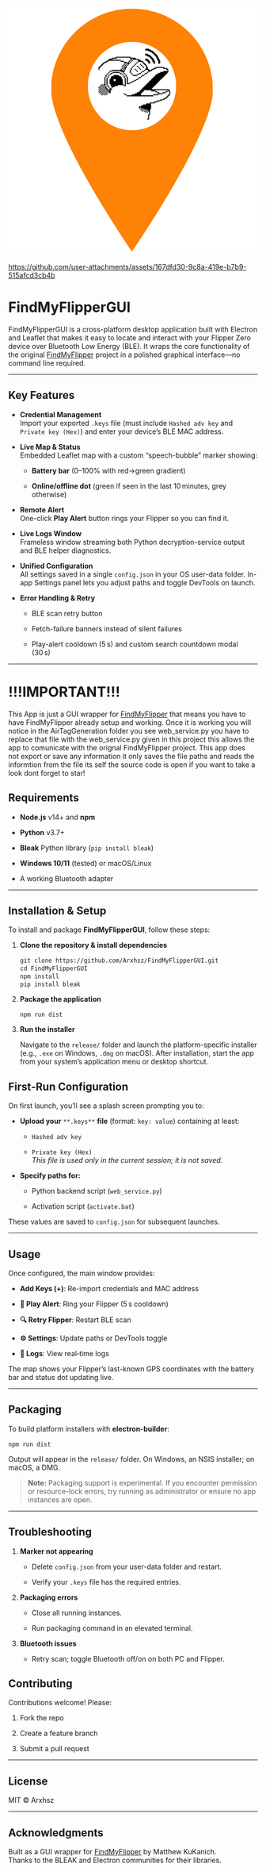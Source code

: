 
![](https://raw.githubusercontent.com/Arxhsz/FindMyFlipperGUI/refs/heads/main/IMG/logo.png)

https://github.com/user-attachments/assets/167dfd30-9c8a-419e-b7b9-515afcd3cb4b

# FindMyFlipperGUI

FindMyFlipperGUI is a cross-platform desktop application built with Electron and Leaflet that makes it easy to locate and interact with your Flipper Zero device over Bluetooth Low Energy (BLE). It wraps the core functionality of the original [FindMyFlipper](https://github.com/MatthewKuKanich/FindMyFlipper) project in a polished graphical interface—no command line required.

----------

## Key Features

-   **Credential Management**  
    Import your exported `.keys` file (must include `Hashed adv key` and `Private key (Hex)`) and enter your device’s BLE MAC address.
    
-   **Live Map & Status**  
    Embedded Leaflet map with a custom “speech-bubble” marker showing:
    
    -   **Battery bar** (0–100% with red→green gradient)
        
    -   **Online/offline dot** (green if seen in the last 10 minutes, grey otherwise)
        
-   **Remote Alert**  
    One-click **Play Alert** button rings your Flipper so you can find it.
    
-   **Live Logs Window**  
    Frameless window streaming both Python decryption-service output and BLE helper diagnostics.
    
-   **Unified Configuration**  
    All settings saved in a single `config.json` in your OS user-data folder. In-app Settings panel lets you adjust paths and toggle DevTools on launch.
    
-   **Error Handling & Retry**
    
    -   BLE scan retry button
        
    -   Fetch-failure banners instead of silent failures
        
    -   Play-alert cooldown (5 s) and custom search countdown modal (30 s)
        

----------

# !!!IMPORTANT!!!

This App is just a GUI wrapper for [FindMyFlipper](https://github.com/MatthewKuKanich/FindMyFlipper) that means you have to have FindMyFlipper already setup and working. Once it is working you will notice in the AirTagGeneration folder you see web_service.py you have to replace that file with the web_service.py given in this project this allows the app to comunicate with the orignal FindMyFlipper project. This app does not export or save any information it only saves the file paths and reads the informtion from the file its self the source code is open if you want to take a look dont forget to star!
## Requirements

-   **Node.js** v14+ and **npm**
    
-   **Python** v3.7+
    
-   **Bleak** Python library (`pip install bleak`)
    
-   **Windows 10/11** (tested) or macOS/Linux
    
-   A working Bluetooth adapter
    

----------

## Installation & Setup

To install and package **FindMyFlipperGUI**, follow these steps:

1.  **Clone the repository & install dependencies**
    
    ```
    git clone https://github.com/Arxhsz/FindMyFlipperGUI.git
    cd FindMyFlipperGUI
    npm install
    pip install bleak
    ```
    
2.  **Package the application**
    
    ```
    npm run dist
    ```
    
3.  **Run the installer**
    
    Navigate to the `release/` folder and launch the platform-specific installer (e.g., `.exe` on Windows, `.dmg` on macOS). After installation, start the app from your system’s application menu or desktop shortcut.
    

## First‑Run Configuration

On first launch, you’ll see a splash screen prompting you to:

-   **Upload your** `**.keys**` **file** (format: `key: value`) containing at least:
    
    -   `Hashed adv key`
        
    -   `Private key (Hex)`  
        _This file is used only in the current session; it is not saved._
        
-   **Specify paths for:**
    
    -   Python backend script (`web_service.py`)
        
    -   Activation script (`activate.bat`)
        

These values are saved to `config.json` for subsequent launches.

----------

## Usage

Once configured, the main window provides:

-   **Add Keys (+)**: Re-import credentials and MAC address
    
-   **🔔 Play Alert**: Ring your Flipper (5 s cooldown)
    
-   **🔍 Retry Flipper**: Restart BLE scan
    
-   **⚙️ Settings**: Update paths or DevTools toggle
    
-   **📜 Logs**: View real‑time logs
    

The map shows your Flipper’s last-known GPS coordinates with the battery bar and status dot updating live.

----------

## Packaging

To build platform installers with **electron-builder**:

```
npm run dist
```

Output will appear in the `release/` folder. On Windows, an NSIS installer; on macOS, a DMG.

> **Note:** Packaging support is experimental. If you encounter permission or resource-lock errors, try running as administrator or ensure no app instances are open.

----------

## Troubleshooting

1.  **Marker not appearing**
    
    -   Delete `config.json` from your user-data folder and restart.
        
    -   Verify your `.keys` file has the required entries.
        
2.  **Packaging errors**
    
    -   Close all running instances.
        
    -   Run packaging command in an elevated terminal.
        
3.  **Bluetooth issues**
    
    -   Retry scan; toggle Bluetooth off/on on both PC and Flipper.
        

## Contributing

Contributions welcome! Please:

1.  Fork the repo
    
2.  Create a feature branch
    
3.  Submit a pull request
    

----------

## License

MIT © Arxhsz

----------

## Acknowledgments

Built as a GUI wrapper for [FindMyFlipper](https://github.com/MatthewKuKanich/FindMyFlipper) by Matthew KuKanich.  
Thanks to the BLEAK and Electron communities for their libraries.
